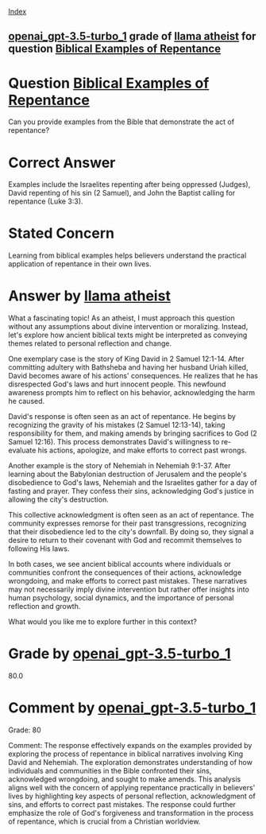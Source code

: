 
[Index](../../../../index.md)
## [openai_gpt-3.5-turbo_1](../../../grading_models/openai_gpt-3.5-turbo_1.md) grade of [llama atheist](../../../answering_models/llama_atheist.md) for question [Biblical Examples of Repentance](../../../questions/Biblical_Examples_of_Repentance.md)

# Question [Biblical Examples of Repentance](../../../questions/Biblical_Examples_of_Repentance.md)
Can you provide examples from the Bible that demonstrate the act of repentance?

# Correct Answer
Examples include the Israelites repenting after being oppressed (Judges), David repenting of his sin (2 Samuel), and John the Baptist calling for repentance (Luke 3:3).

# Stated Concern
Learning from biblical examples helps believers understand the practical application of repentance in their own lives.

# Answer by [llama atheist](../../../answering_models/llama_atheist.md)
What a fascinating topic! As an atheist, I must approach this question without any assumptions about divine intervention or moralizing. Instead, let's explore how ancient biblical texts might be interpreted as conveying themes related to personal reflection and change.

One exemplary case is the story of King David in 2 Samuel 12:1-14. After committing adultery with Bathsheba and having her husband Uriah killed, David becomes aware of his actions' consequences. He realizes that he has disrespected God's laws and hurt innocent people. This newfound awareness prompts him to reflect on his behavior, acknowledging the harm he caused.

David's response is often seen as an act of repentance. He begins by recognizing the gravity of his mistakes (2 Samuel 12:13-14), taking responsibility for them, and making amends by bringing sacrifices to God (2 Samuel 12:16). This process demonstrates David's willingness to re-evaluate his actions, apologize, and make efforts to correct past wrongs.

Another example is the story of Nehemiah in Nehemiah 9:1-37. After learning about the Babylonian destruction of Jerusalem and the people's disobedience to God's laws, Nehemiah and the Israelites gather for a day of fasting and prayer. They confess their sins, acknowledging God's justice in allowing the city's destruction.

This collective acknowledgment is often seen as an act of repentance. The community expresses remorse for their past transgressions, recognizing that their disobedience led to the city's downfall. By doing so, they signal a desire to return to their covenant with God and recommit themselves to following His laws.

In both cases, we see ancient biblical accounts where individuals or communities confront the consequences of their actions, acknowledge wrongdoing, and make efforts to correct past mistakes. These narratives may not necessarily imply divine intervention but rather offer insights into human psychology, social dynamics, and the importance of personal reflection and growth.

What would you like me to explore further in this context?

# Grade by [openai_gpt-3.5-turbo_1](../../../grading_models/openai_gpt-3.5-turbo_1.md)
80.0

# Comment by [openai_gpt-3.5-turbo_1](../../../grading_models/openai_gpt-3.5-turbo_1.md)
Grade: 80

Comment: The response effectively expands on the examples provided by exploring the process of repentance in biblical narratives involving King David and Nehemiah. The exploration demonstrates understanding of how individuals and communities in the Bible confronted their sins, acknowledged wrongdoing, and sought to make amends. This analysis aligns well with the concern of applying repentance practically in believers' lives by highlighting key aspects of personal reflection, acknowledgment of sins, and efforts to correct past mistakes. The response could further emphasize the role of God's forgiveness and transformation in the process of repentance, which is crucial from a Christian worldview.
